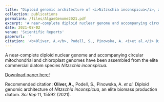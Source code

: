 ```yaml
---
title: "Diploid genomic architecture of <i>Nitzschia inconspicua</i>, an elite biomass production diatom"
collection: publications
permalink: /files/AlgaeGenome2021.pdf
excerpt: 'A near-complete diploid nuclear genome and accompanying circular mitochondrial and chloroplast genomes have been assembled from the elite commercial diatom species <i>Nitzschia inconspicua.</i>'
date: 2021-08-02
venue: 'Scientific Reports'
paperurl: ''
citation: '<b>Oliver, A.</b>, Podell, S., Pinowska, A. <i>et al.</i> Diploid genomic architecture of <i>Nitzschia inconspicua</i>, an elite biomass production diatom. <i>Sci Rep</i> 11, 15592 (2021).'
---
```

A near-complete diploid nuclear genome and accompanying circular mitochondrial and chloroplast genomes have been assembled from the elite commercial diatom species <i>Nitzschia inconspicua.</i>

[Download paper here!](/files/AlgaeGenome2021.pdf)

Recommended citation: <b>Oliver, A.</b>, Podell, S., Pinowska, A. <i>et al.</i> Diploid genomic architecture of <i>Nitzschia inconspicua</i>, an elite biomass production diatom. <i>Sci Rep</i> 11, 15592 (2021).